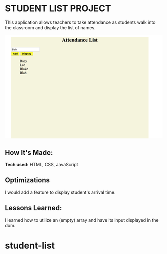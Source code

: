 # STUDENT LIST PROJECT
This application allows teachers to take attendance as students walk into the classroom and display the list of names.

![student list picture](studentlist.png)

## How It's Made:


**Tech used:** HTML, CSS, JavaScript

## Optimizations
I would add a feature to display student's arrival time.

## Lessons Learned:

I learned how to utilize an (empty) array and have its input displayed in the dom.
# student-list
